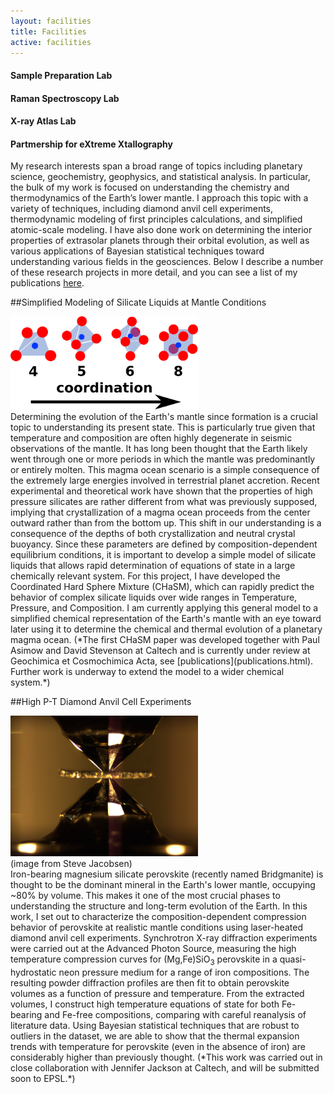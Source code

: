 ```yaml
---
layout: facilities
title: Facilities
active: facilities
---
```

<div class="floatright">
<div class="box">
<h4>Sample Preparation Lab</h4>
<h4>Raman Spectroscopy Lab</h4>
<h4>X-ray Atlas Lab</h4>
<h4>Partmership for eXtreme Xtallography</h4>
</div>
</div>


My research interests span a broad range of topics including planetary science, geochemistry, geophysics, and statistical analysis.
In particular, the bulk of my work is focused on understanding the chemistry and thermodynamics of the Earth’s lower mantle.
I approach this topic with a variety of techniques, including diamond anvil cell experiments, thermodynamic modeling of first principles calculations, and simplified atomic-scale modeling.
I have also done work on determining the interior properties of extrasolar planets through their orbital evolution, as well as various applications of Bayesian statistical techniques toward understanding various fields in the geosciences.
Below I describe a number of these research projects in more detail, and you can see a list of my publications [here](publications.html).


##Simplified Modeling of Silicate Liquids at Mantle Conditions 
<div class="floatright">
<img src="images/cartoonCNEvo.png" width="300">
</div>
<div class="textfull" markdown="1">
Determining the evolution of the Earth's mantle since formation is a crucial topic to understanding its present state.
This is particularly true given that temperature and composition are often highly degenerate in seismic observations of the mantle.
It has long been thought that the Earth likely went through one or more periods in which the mantle was predominantly or entirely molten.
This magma ocean scenario is a simple consequence of the extremely large energies involved in terrestrial planet accretion.
Recent experimental and theoretical work have shown that the properties of high pressure silicates are rather different from what was previously supposed, implying that crystallization of a magma ocean proceeds from the center outward rather than from the bottom up.
This shift in our understanding is a consequence of the depths of both crystallization and neutral crystal buoyancy.
Since these parameters are defined by composition-dependent equilibrium conditions, it is important to develop a simple model of silicate liquids that allows rapid determination of equations of state in a large chemically relevant system.
For this project, I have developed the Coordinated Hard Sphere Mixture (CHaSM), which can rapidly predict the behavior of complex silicate liquids over wide ranges in Temperature, Pressure, and Composition.
I am currently applying this general model to a simplified chemical representation of the Earth's mantle with an eye toward later using it to determine the chemical and thermal evolution of a planetary magma ocean.
(*The first CHaSM paper was developed together with Paul Asimow and David Stevenson at Caltech and is currently under review at Geochimica et Cosmochimica Acta, see [publications](publications.html). Further work is underway to extend the model to a wider chemical system.*)
</div>
<div class="clear"> </div>


##High P-T Diamond Anvil Cell Experiments
<div class="floatleft">
<img src="images/dac_diamonds.jpg" width="300">
<div class="caption"> (image from Steve Jacobsen) </div>
</div>
<div class="textfull" markdown="1">
Iron-bearing magnesium silicate perovskite (recently named Bridgmanite) is thought to be the dominant mineral in the Earth's lower mantle, occupying ~80% by volume.
This makes it one of the most crucial phases to understanding the structure and long-term evolution of the Earth.
In this work, I set out to characterize the composition-dependent compression behavior of perovskite at realistic mantle conditions using laser-heated diamond anvil cell experiments.
Synchrotron X-ray diffraction experiments were carried out at the Advanced Photon Source, measuring the high temperature compression curves for (Mg,Fe)SiO<sub>3</sub> perovskite in a quasi-hydrostatic neon pressure medium for a range of iron compositions.
The resulting powder diffraction profiles are then fit to obtain perovskite volumes as a function of pressure and temperature.
From the extracted volumes, I construct high temperature equations of state for both Fe-bearing and Fe-free compositions, comparing with careful reanalysis of literature data.
Using Bayesian statistical techniques that are robust to outliers in the dataset, we are able to show that the thermal expansion trends with temperature for perovskite (even in the absence of iron) are considerably higher than previously thought.
(*This work was carried out in close collaboration with Jennifer Jackson at Caltech, and will be submitted soon to EPSL.*)
</div>
<div class="clear"></div>

